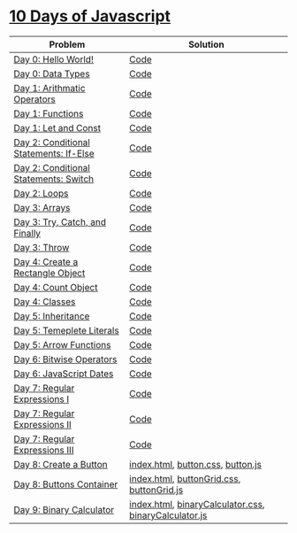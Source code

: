 # [10 Days of Javascript](https://www.hackerrank.com/domains/tutorials/10-days-of-javascript)
| Problem | Solution |
| ------- | -------- |
| [Day 0: Hello World!](https://www.hackerrank.com/challenges/js10-hello-world) | [Code](https://github.com/RitamChakraborty/HackerRank_10_Days_of_JavaScript/blob/master/Day%200%3A%20Hello%20World!/main.js) |
| [Day 0: Data Types](https://www.hackerrank.com/challenges/js10-data-types) | [Code](https://github.com/RitamChakraborty/HackerRank_10_Days_of_JavaScript/blob/master/Day%200%3A%20Data%20Types/main.js) |
| [Day 1: Arithmatic Operators](https://www.hackerrank.com/challenges/js10-arithmetic-operators) | [Code](https://github.com/RitamChakraborty/HackerRank_10_Days_of_JavaScript/blob/master/Day%201%3A%20Arithmetic%20Operators/main.js) |
| [Day 1: Functions](https://www.hackerrank.com/challenges/js10-function) | [Code](https://github.com/RitamChakraborty/HackerRank_10_Days_of_JavaScript/blob/master/Day%201%3A%20Functions/main.js) |
| [Day 1: Let and Const](https://www.hackerrank.com/challenges/js10-let-and-const) | [Code](https://github.com/RitamChakraborty/HackerRank_10_Days_of_JavaScript/blob/master/Day%201%3A%20Let%20and%20Const/main.js) |
| [Day 2: Conditional Statements: If-Else](https://www.hackerrank.com/challenges/js10-if-else) | [Code](https://github.com/RitamChakraborty/HackerRank_10_Days_of_JavaScript/blob/master/Day%202%3A%20Conditional%20Statements%3A%20If-Else/main.js) |
| [Day 2: Conditional Statements: Switch](https://www.hackerrank.com/challenges/js10-switch) | [Code](https://github.com/RitamChakraborty/HackerRank_10_Days_of_JavaScript/blob/master/Day%202%3A%20Conditional%20Satements%3A%20Switch/main.js) |
| [Day 2: Loops](https://www.hackerrank.com/challenges/js10-loops) | [Code](https://github.com/RitamChakraborty/HackerRank_10_Days_of_JavaScript/blob/master/Day%202%3A%20Loops/main.js) |
| [Day 3: Arrays](https://www.hackerrank.com/challenges/js10-arrays) | [Code](https://github.com/RitamChakraborty/HackerRank_10_Days_of_JavaScript/blob/master/Day%203%3A%20Arrays/main.js) |
| [Day 3: Try, Catch, and Finally](https://www.hackerrank.com/challenges/js10-try-catch-and-finally) | [Code](https://github.com/RitamChakraborty/HackerRank_10_Days_of_JavaScript/blob/master/Day%203%3A%20Try%2C%20Catch%20and%20Finally/main.js) |
| [Day 3: Throw](https://www.hackerrank.com/challenges/js10-throw) | [Code](https://github.com/RitamChakraborty/HackerRank_10_Days_of_JavaScript/blob/master/Day%203%3A%20Throw/main.js) |
| [Day 4: Create a Rectangle Object](https://www.hackerrank.com/challenges/js10-objects) | [Code](https://github.com/RitamChakraborty/HackerRank_10_Days_of_JavaScript/blob/master/Day%204%3A%20Create%20a%20Rectangle%20Object/main.js) |
| [Day 4: Count Object](https://www.hackerrank.com/challenges/js10-count-objects) | [Code](https://github.com/RitamChakraborty/HackerRank_10_Days_of_JavaScript/blob/master/Day%204%3A%20Count%20Objects/main.js) |
| [Day 4: Classes](https://www.hackerrank.com/challenges/js10-class) | [Code](https://github.com/RitamChakraborty/HackerRank_10_Days_of_JavaScript/blob/master/Day%204%3A%20Classes/main.js) |
| [Day 5: Inheritance](https://www.hackerrank.com/challenges/js10-inheritance) | [Code](https://github.com/RitamChakraborty/HackerRank_10_Days_of_JavaScript/blob/master/Day%205%3A%20Inheritance/main.js) |
| [Day 5: Temeplete Literals](https://www.hackerrank.com/challenges/js10-template-literals) | [Code](https://github.com/RitamChakraborty/HackerRank_10_Days_of_JavaScript/blob/master/Day%205%3A%20Template%20Literals/main.js) |
| [Day 5: Arrow Functions](https://www.hackerrank.com/challenges/js10-arrows) | [Code](https://github.com/RitamChakraborty/HackerRank_10_Days_of_JavaScript/blob/master/Day%205%3A%20Arrow%20Functions/main.js) |
| [Day 6: Bitwise Operators](https://www.hackerrank.com/challenges/js10-bitwise) | [Code](https://github.com/RitamChakraborty/HackerRank_10_Days_of_JavaScript/blob/master/Day%206%3A%20Bitwise%20Operators/main.js) |
| [Day 6: JavaScript Dates](https://www.hackerrank.com/challenges/js10-date) | [Code](https://github.com/RitamChakraborty/HackerRank_10_Days_of_JavaScript/blob/master/Day%206%3A%20JavaScript%20Dates/main.js) |
| [Day 7: Regular Expressions I](https://www.hackerrank.com/challenges/js10-regexp-1) | [Code](https://github.com/RitamChakraborty/HackerRank_10_Days_of_JavaScript/blob/master/Day%207%3A%20Regular%20Expression%20I/main.js) |
| [Day 7: Regular Expressions II](https://www.hackerrank.com/challenges/js10-regexp-2) | [Code](https://github.com/RitamChakraborty/HackerRank_10_Days_of_JavaScript/blob/master/Day%207%3A%20Regular%20Expression%20II/main.js) |
| [Day 7: Regular Expressions III](https://www.hackerrank.com/challenges/js10-regexp-3) | [Code](https://github.com/RitamChakraborty/HackerRank_10_Days_of_JavaScript/blob/master/Day%207%3A%20Regular%20Expression%20III/main.js) |
| [Day 8: Create a Button](https://www.hackerrank.com/challenges/js10-create-a-button) | [index.html](https://github.com/RitamChakraborty/HackerRank_10_Days_of_JavaScript/blob/master/Day%208%3A%20Create%20a%20Button/index.html), [button.css](https://github.com/RitamChakraborty/HackerRank_10_Days_of_JavaScript/blob/master/Day%208%3A%20Create%20a%20Button/css/button.css), [button.js](https://github.com/RitamChakraborty/HackerRank_10_Days_of_JavaScript/blob/master/Day%208%3A%20Create%20a%20Button/js/button.js) |
| [Day 8: Buttons Container](https://www.hackerrank.com/challenges/js10-buttons-container) | [index.html](https://github.com/RitamChakraborty/HackerRank_10_Days_of_JavaScript/blob/master/Day%208%3A%20Buttons%20Container/index.html), [buttonGrid.css](https://github.com/RitamChakraborty/HackerRank_10_Days_of_JavaScript/blob/master/Day%208%3A%20Buttons%20Container/css/buttonsGrid.css), [buttonGrid.js](https://github.com/RitamChakraborty/HackerRank_10_Days_of_JavaScript/blob/master/Day%208%3A%20Buttons%20Container/js/buttonsGrid.js) |
| [Day 9: Binary Calculator](https://www.hackerrank.com/challenges/js10-binary-calculator) | [index.html](https://github.com/RitamChakraborty/HackerRank_10_Days_of_JavaScript/blob/master/Day%209%3A%20Binary%20Calculator/index.html), [binaryCalculator.css](https://github.com/RitamChakraborty/HackerRank_10_Days_of_JavaScript/blob/master/Day%209%3A%20Binary%20Calculator/css/binaryCalculator.css), [binaryCalculator.js](https://github.com/RitamChakraborty/HackerRank_10_Days_of_JavaScript/blob/master/Day%209%3A%20Binary%20Calculator/js/binaryCalculator.js) |